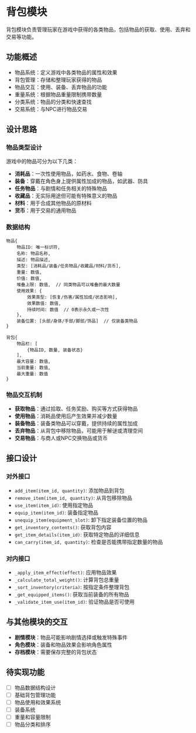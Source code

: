 # 背包模块

背包模块负责管理玩家在游戏中获得的各类物品，包括物品的获取、使用、丢弃和交易等功能。

## 功能概述

- 物品系统：定义游戏中各类物品的属性和效果
- 背包管理：存储和整理玩家获得的物品
- 物品交互：使用、装备、丢弃物品的功能
- 重量系统：根据物品重量限制携带数量
- 分类系统：物品的分类和快速查找
- 交易系统：与NPC进行物品交易

## 设计思路

### 物品类型设计

游戏中的物品可分为以下几类：
- **消耗品**：一次性使用物品，如药水、食物、卷轴
- **装备**：穿戴在角色身上提供属性加成的物品，如武器、防具
- **任务物品**：与剧情和任务相关的特殊物品
- **收藏品**：无实际用途但可能有特殊意义的物品
- **材料**：用于合成其他物品的原材料
- **货币**：用于交易的通用物品

### 数据结构

```
物品{
    物品ID: 唯一标识符,
    名称: 物品名称,
    描述: 物品描述,
    类型: [消耗品/装备/任务物品/收藏品/材料/货币],
    重量: 数值,
    价值: 数值,
    堆叠上限: 数值,  // 同类物品可以堆叠的最大数量
    使用效果: {
        效果类型: [恢复/伤害/属性加成/状态影响],
        效果数值: 数值,
        持续时间: 数值  // 0表示永久或一次性
    },
    装备位置: [头部/身体/手部/脚部/饰品]  // 仅装备类物品
}

背包{
    物品栏: [
        {物品ID, 数量, 装备状态}
    ],
    最大容量: 数值,
    当前重量: 数值,
    最大重量: 数值
}
```

### 物品交互机制

- **获取物品**：通过拾取、任务奖励、购买等方式获得物品
- **使用物品**：消耗品使用后产生效果并减少数量
- **装备物品**：装备类物品可以穿戴，提供持续的属性加成
- **丢弃物品**：从背包中移除物品，可能用于解谜或清理空间
- **交易物品**：与商人或NPC交换物品或货币

## 接口设计

### 对外接口

- `add_item(item_id, quantity)`: 添加物品到背包
- `remove_item(item_id, quantity)`: 从背包移除物品
- `use_item(item_id)`: 使用指定物品
- `equip_item(item_id)`: 装备指定物品
- `unequip_item(equipment_slot)`: 卸下指定装备位置的物品
- `get_inventory_contents()`: 获取背包内容
- `get_item_details(item_id)`: 获取特定物品的详细信息
- `can_carry(item_id, quantity)`: 检查是否能携带指定数量的物品

### 对内接口

- `_apply_item_effect(effect)`: 应用物品效果
- `_calculate_total_weight()`: 计算背包总重量
- `_sort_inventory(criteria)`: 按指定条件整理背包
- `_get_equipped_items()`: 获取当前装备的所有物品
- `_validate_item_use(item_id)`: 验证物品是否可使用

## 与其他模块的交互

- **剧情模块**：物品可能影响剧情选择或触发特殊事件
- **角色模块**：装备和物品效果会影响角色属性
- **存档模块**：需要保存完整的背包状态

## 待实现功能

- [ ] 物品数据结构设计
- [ ] 基础背包管理功能
- [ ] 物品使用和效果系统
- [ ] 装备系统
- [ ] 重量和容量限制
- [ ] 物品分类和排序 